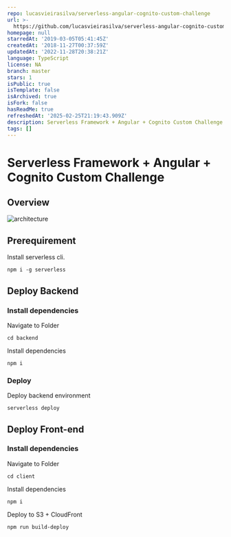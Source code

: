 ```yaml
---
repo: lucasvieirasilva/serverless-angular-cognito-custom-challenge
url: >-
  https://github.com/lucasvieirasilva/serverless-angular-cognito-custom-challenge
homepage: null
starredAt: '2019-03-05T05:41:45Z'
createdAt: '2018-11-27T00:37:59Z'
updatedAt: '2022-11-28T20:38:21Z'
language: TypeScript
license: NA
branch: master
stars: 1
isPublic: true
isTemplate: false
isArchived: true
isFork: false
hasReadMe: true
refreshedAt: '2025-02-25T21:19:43.909Z'
description: Serverless Framework + Angular + Cognito Custom Challenge
tags: []
---
```


# Serverless Framework + Angular + Cognito Custom Challenge

## Overview

![architecture](images/lambda-challenges.png)

## Prerequirement

Install serverless cli.

```shellscript
npm i -g serverless
```

## Deploy Backend

### Install dependencies

Navigate to Folder

```shellscript
cd backend
```

Install dependencies

```shellscript
npm i
```

### Deploy

Deploy backend environment

```shellscript
serverless deploy
```

## Deploy Front-end

### Install dependencies

Navigate to Folder

```shellscript
cd client
```

Install dependencies

```shellscript
npm i
```

Deploy to S3 + CloudFront

```shellscript
npm run build-deploy
```
